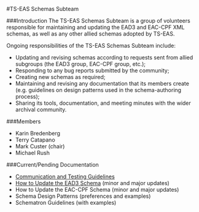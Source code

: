 #TS-EAS Schemas Subteam

###Introduction
The TS-EAS Schemas Subteam is a group of volunteers responsible for maintaining and updating the EAD3 and EAC-CPF XML schemas, as well as any other allied schemas adopted by TS-EAS.

Ongoing responsibilities of the TS-EAS Schemas Subteam include:
- Updating and revising schemas according to requests sent from allied subgroups (the EAD3 group, EAC-CPF group, etc.);
- Responding to any bug reports submitted by the community;
- Creating new schemas as required;
- Maintaining and revising any documentation that its members create (e.g. guidelines on design patterns used in the schema-authoring process);
- Sharing its tools, documentation, and meeting minutes with the wider archival community.

###Members
- Karin Bredenberg
- Terry Catapano
- Mark Custer (chair)
- Michael Rush

###Current/Pending Documentation
- [Communication and Testing Guidelines](communication-and-testing-guidelines.md)
- [How to Update the EAD3 Schema](ead3-schema-update-process.md) (minor and major updates)
- How to Update the EAC-CPF Schema (minor and major updates)
- Schema Design Patterns (preferences and examples)
- Schematron Guidelines (with examples)

